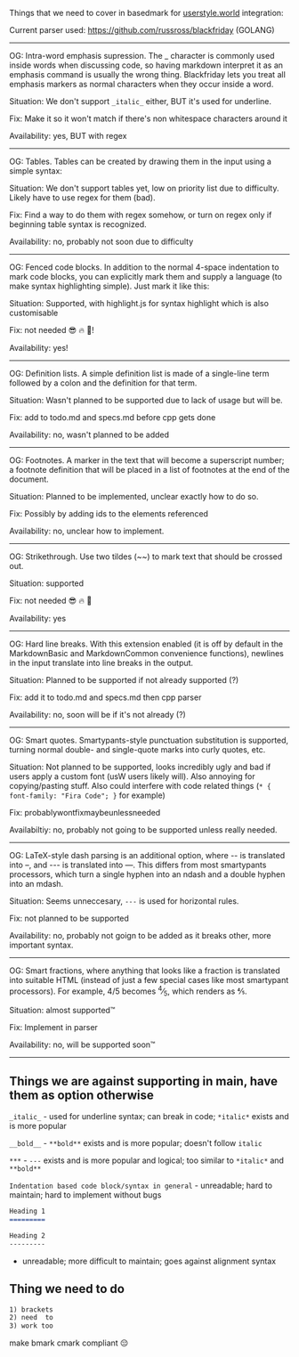 Things that we need to cover in basedmark for [userstyle.world](https://userstyle.world) integration: 

Current parser used: https://github.com/russross/blackfriday (GOLANG)

---

OG: Intra-word emphasis supression. The _ character is commonly used inside words when discussing code, so having markdown interpret it as an emphasis command is usually the wrong thing. Blackfriday lets you treat all emphasis markers as normal characters when they occur inside a word.

Situation: We don't support `_italic_` either, BUT it's used for underline.

Fix: Make it so it won't match if there's non whitespace characters around it

Availability: yes, BUT with regex

---

OG: Tables. Tables can be created by drawing them in the input using a simple syntax:

Situation: We don't support tables yet, low on priority list due to difficulty. Likely have to use regex for them (bad).

Fix: Find a way to do them with regex somehow, or turn on regex only if beginning table syntax is recognized.

Availability: no, probably not soon due to difficulty

---

OG: Fenced code blocks. In addition to the normal 4-space indentation to mark code blocks, you can explicitly mark them and supply a language (to make syntax highlighting simple). Just mark it like this:

Situation: Supported, with highlight.js for syntax highlight which is also customisable

Fix: not needed :sunglasses: :fire: :100:!

Availability: yes!

---

OG: Definition lists. A simple definition list is made of a single-line term followed by a colon and the definition for that term.

Situation: Wasn't planned to be supported due to lack of usage but will be.

Fix: add to todo.md and specs.md before cpp gets done

Availability: no, wasn't planned to be added

---

OG: Footnotes. A marker in the text that will become a superscript number; a footnote definition that will be placed in a list of footnotes at the end of the document.

Situation: Planned to be implemented, unclear exactly how to do so.

Fix: Possibly by adding ids to the elements referenced

Availability: no, unclear how to implement.

---

OG: Strikethrough. Use two tildes (~~) to mark text that should be crossed out.

Situation: supported

Fix: not needed :sunglasses: :fire: :100:

Availability: yes

---

OG: Hard line breaks. With this extension enabled (it is off by default in the MarkdownBasic and MarkdownCommon convenience functions), newlines in the input translate into line breaks in the output.

Situation: Planned to be supported if not already supported (?)

Fix: add it to todo.md and specs.md then cpp parser

Availability: no, soon will be if it's not already (?)

---

OG: Smart quotes. Smartypants-style punctuation substitution is supported, turning normal double- and single-quote marks into curly quotes, etc.

Situation: Not planned to be supported, looks incredibly ugly and bad if users apply a custom font (usW users likely will). Also annoying for copying/pasting stuff. Also could interfere with code related things (`* { font-family: "Fira Code"; }` for example)

Fix: probablywontfixmaybeunlessneeded

Availabiltiy: no, probably not going to be supported unless really needed.

---

OG: LaTeX-style dash parsing is an additional option, where -- is translated into &ndash;, and --- is translated into &mdash;. This differs from most smartypants processors, which turn a single hyphen into an ndash and a double hyphen into an mdash.

Situation: Seems unneccesary, `---` is used for horizontal rules.

Fix: not planned to be supported

Availability: no, probably not goign to be added as it breaks other, more important syntax.

---

OG: Smart fractions, where anything that looks like a fraction is translated into suitable HTML (instead of just a few special cases like most smartypant processors). For example, 4/5 becomes <sup>4</sup>&frasl;<sub>5</sub>, which renders as 4⁄5.

Situation: almost supported:tm:

Fix: Implement in parser

Availability: no, will be supported soon:tm:

---

## Things we are against supporting in main, have them as option otherwise

`_italic_` - used for underline syntax; can break in code; `*italic*` exists and is more popular

`__bold__` - `**bold**` exists and is more popular; doesn't follow `italic`

`***` - `---` exists and is more popular and logical; too similar to `*italic*` and `**bold**`

`Indentation based code block/syntax in general` - unreadable; hard to maintain; hard to implement without bugs

```md
Heading 1
=========

Heading 2
---------
```
- unreadable; more difficult to maintain; goes against alignment syntax

## Thing we need to do

```md
1) brackets
2) need  to
3) work too
```

make bmark cmark compliant :pensive:

